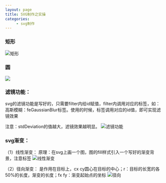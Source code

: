 ```yaml
---
layout: page
title: SVG制作之实操
categories:
     - svg制作
---
```

### 矩形
![矩形](https://gitee.com/hukaif/hukaif/raw/gh-pages/assets/images/jxing.png)

### 圆
![](https://gitee.com/hukaif/hukaif/raw/gh-pages/assets/images/%E5%9C%86.png)

### 滤镜功能：

svg的滤镜功能是写好的，只需要filter内给id赋值，filter内调用对应的标签，如：高斯模糊：feGaussianBlur标签。使用的时候，标签调用对应的id值，即可实现滤镜效果

注意：stdDeviation的值越大，滤镜效果越明显。
![滤镜功能](https://gitee.com/hukaif/hukaif/raw/gh-pages/assets/images/%E6%BB%A4%E9%95%9C.png)


###  svg渐变：
（1）线性渐变：
原理：在svg上画一个图，图的fill样式引入一个写好的渐变背景，注意<defs>标签
![线性渐变](https://gitee.com/hukaif/hukaif/raw/gh-pages/assets/images/%E7%BA%BF%E6%80%A7%E6%B8%90%E5%8F%98.png)

（2）径向渐变： 
<radialGradient id="bg2" cx=50% cy=50% r=50% fx=50% fy=50% > 是作用在目标上，cx cy圆心在目标的中心；r：目标的长宽的各50%的长度，渐变的长度；fx fy：渐变起始点的坐标
![径向](https://gitee.com/hukaif/hukaif/raw/gh-pages/assets/images/%E5%BE%84%E5%90%91%E6%B8%90%E5%8F%98.png)
